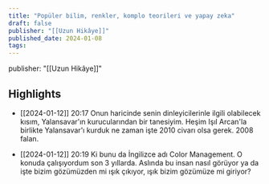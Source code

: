```yaml
---
title: "Popüler bilim, renkler, komplo teorileri ve yapay zeka"
draft: false
publisher: "[[Uzun Hikâye]]"
published_date: 2024-01-08
tags:
---
```

publisher: "[[Uzun Hikâye]]"


## Highlights
* [[2024-01-12]] 20:17  Onun haricinde senin dinleyicilerinle ilgili olabilecek kısım, Yalansavar'ın kurucularından bir tanesiyim. Heşim Işıl Arcan'la birlikte Yalansavar'ı kurduk ne zaman işte 2010 civarı olsa gerek. 2008 falan.

* [[2024-01-12]] 20:19  Ki bunu da İngilizce adı Color Management. O konuda çalışıyordum son 3 yıllarda. Aslında bu insan nasıl görüyor ya da işte bizim gözümüzden mi ışık çıkıyor, ışık bizim gözümüze mi giriyor?

